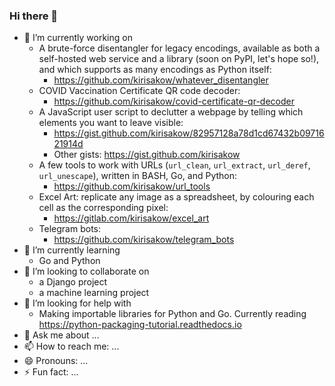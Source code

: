 ### Hi there 👋

- 🔭 I’m currently working on
    - A brute-force disentangler for legacy encodings, available as both a self-hosted web service and a library (soon on PyPI, let's hope so!), and which supports as many encodings as Python itself:
        - https://github.com/kirisakow/whatever_disentangler
    - COVID Vaccination Certificate QR code decoder:
        - https://github.com/kirisakow/covid-certificate-qr-decoder
    - A JavaScript user script to declutter a webpage by telling which elements you want to leave visible:
        - https://gist.github.com/kirisakow/82957128a78d1cd67432b0971621914d
        - Other gists: https://gist.github.com/kirisakow
    - A few tools to work with URLs (`url_clean`, `url_extract`, `url_deref`, `url_unescape`), written in BASH, Go, and Python:
        - https://github.com/kirisakow/url_tools
    - Excel Art: replicate any image as a spreadsheet, by colouring each cell as the corresponding pixel:
        - https://gitlab.com/kirisakow/excel_art
    - Telegram bots:
        - https://github.com/kirisakow/telegram_bots
- 🌱 I’m currently learning
    - Go and Python
- 👯 I’m looking to collaborate on
    - a Django project
    - a machine learning project
- 🤔 I’m looking for help with
    - Making importable libraries for Python and Go. Currently reading https://python-packaging-tutorial.readthedocs.io
- 💬 Ask me about ...
- 📫 How to reach me: ...
- 😄 Pronouns: ...
- ⚡ Fun fact: ...
